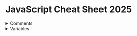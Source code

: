 # JavaScript Cheat Sheet 2025

<details>
<summary>Comments</summary>

<br/>

```sh
// This is a single line comment
 ```
```sh
/*
This is a multi line comment
*/
 ``` 
</details>

<details>
<summary>Variables</summary>

<br/>

Variables can be declared as either a "var", "let" or "const". Using "let" and "const" is good modern practice. A "let" should be used for a variable whose value will change. A "const" (constant) should be used for variables that will not change in value.

<br/>

const variable examples
```sh
const cat = "Steve";
const age = 22;
const cost = 22.75;
 ```

let variable examples
```sh
let cat = "Steve";
let age = 22;
let cost = 22.75;
 ```

</details>
